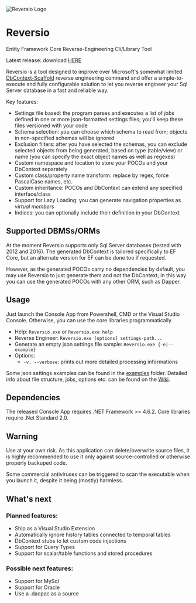 ![Reversio Logo](https://raw.githubusercontent.com/JFesta/Reversio/master/assets/reversio_128.ico) 
# Reversio
Entity Framework Core Reverse-Engineering Cli/Library Tool

Latest release: download [HERE](https://github.com/JFesta/Reversio/releases)

Reversio is a tool designed to improve over Microsoft's somewhat limited [DbContext-Scaffold](https://docs.microsoft.com/en-us/ef/core/get-started/aspnetcore/existing-db) reverse engineering command and offer a simple-to-execute and fully configurable solution to let you reverse engineer your Sql Server database in a fast and reliable way.

Key features:
* Settings file based: the program parses and executes a list of *jobs* defined in one or more json-formatted settings files; you'll keep these files versioned with your code
* Schema selection: you can choose which schema to read from; objects in non-specified schemas will be ignored
* Exclusion filters: after you have selected the schemas, you can exclude selected objects from being generated, based on type (table/view) or name (you can specify the exact object names as well as regexes)
* Custom namespace and location to store your POCOs and your DbContext separately
* Custom class/property name transform: replace by regex, force PascalCase names, etc.
* Custom inheritance: POCOs and DbContext can extend any specified interface/class
* Support for Lazy Loading: you can generate navigation properties as *virtual members*
* Indices: you can optionally include their definition in your DbContext

## Supported DBMSs/ORMs
At the moment Reversio supports only Sql Server databases (tested with 2012 and 2016).
The generated DbContext is tailored specifically to EF Core, but an alternate version for EF can be done too if requested.

However, as the generated POCOs carry no dependencies by default, you may use Reversio to just generate them and not the DbContext; in this way you can use the generated POCOs with any other ORM, such as Dapper.

## Usage
Just launch the Console App from Powershell, CMD or the Visual Studio Console. Otherwise, you can use the core libraries programmatically.
* Help: `Reversio.exe` or `Reversio.exe help`
* Reverse Engineer: `Reversio.exe [options] settings-path...`
* Generate an empty json settings file sample: `Reversio.exe {-e|--example}`
* Options:
  * `-v, --verbose`: prints out more detailed processing informations

Some json settings examples can be found in the [examples](https://github.com/JFesta/Reversio/tree/master/examples) folder. Detailed info about file structure, jobs, options etc. can be found on the [Wiki](https://github.com/JFesta/Reversio/wiki).

## Dependencies
The released Console App requires .NET Framework >= 4.6.2.
Core libraries require .Net Standard 2.0.

## Warning
Use at your own risk. As this application can delete/overwrite source files, it is highly recommended to use it only against source-controlled or otherwise properly backuped code.

Some commercial antiviruses can be triggered to scan the executable when you launch it, despite it being (mostly) harmless.

## What's next
### Planned features:
* Ship as a Visual Studio Extension
* Automatically ignore history tables connected to temporal tables
* DbContext stubs to let custom code injections
* Support for Query Types 
* Support for scalar/table functions and stored procedures
### Possible next features:
* Support for MySql
* Support for Oracle
* Use a .dacpac as a source
